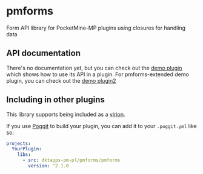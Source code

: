 # pmforms
Form API library for PocketMine-MP plugins using closures for handling data

## API documentation
There's no documentation yet, but you can check out the [demo plugin](https://github.com/dktapps-pm-pl/pmforms-demo) which shows how to use its API in a plugin.
For pmforms-extended demo plugin, you can check out the [demo plugin2](https://github.com/nxpinhum5326/pmforms-extended/demo)

## Including in other plugins
This library supports being included as a [virion](https://github.com/poggit/support/blob/master/virion.md).

If you use [Poggit](https://poggit.pmmp.io) to build your plugin, you can add it to your `.poggit.yml` like so:

```yml
projects:
  YourPlugin:
    libs:
      - src: dktapps-pm-pl/pmforms/pmforms
        version: ^2.1.0
```
